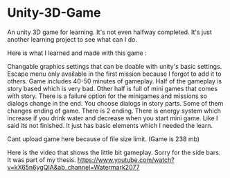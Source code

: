 # Unity-3D-Game
An unity 3D game for learning. It's not even halfway completed. It's just another learning project to see what can I do.

Here is what I learned and made with this game :

Changable graphics settings that can be doable with unity's basic settings.
Escape menu only available in the first mission because I forgot to add it to others.
Game includes 40-50 minutes of gameplay. Half of the gameplay is story based which is very bad. Other half is full of mini games that comes with story.
There is a failure option for the minigames and missions so dialogs change in the end.
You choose dialogs in story parts. Some of them changes ending of game. There is 2 ending.
There is energy system which increase if you drink water and decrease when you start mini game.
Like I said its not finished. It just has basic elements which I needed the learn.

Cant upload game here because of file size limit. (Game is 238 mb)

Here is the video that shows the little bit gameplay. Sorry for the side bars. It was part of my thesis.
https://www.youtube.com/watch?v=kX65n6ygQIA&ab_channel=Watermark2077
